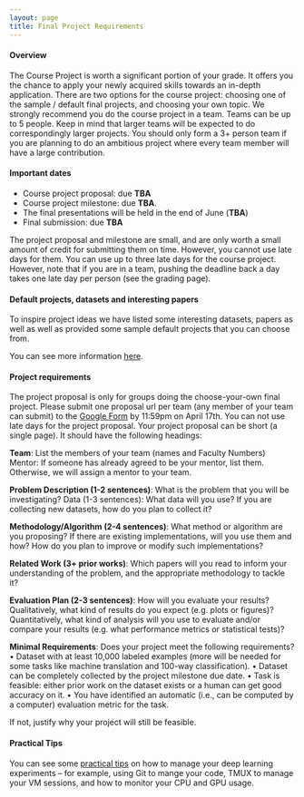 ```yaml
---
layout: page
title: Final Project Requirements
---
```


#### Overview

The Course Project is worth a significant portion of your grade. It offers
you the chance to apply your newly acquired skills towards an in-depth
application. There are two options for the course project: choosing one of the sample / default
final projects, and choosing your own topic. We strongly recommend you do
the course project in a team. Teams can be up to 5 people. Keep in mind
that larger teams will be expected to do correspondingly larger projects.
 You should only form a 3+ person team if you are planning to do an ambitious
 project where every team member will have a large contribution.


#### Important dates

- Course project proposal: due **TBA**
- Course project milestone: due **TBA**.
- The final presentations will be held in the end of June (**TBA**)
- Final submission: due **TBA**

The project proposal and milestone are small, and are only worth a small amount of credit for submitting them on time. However, you cannot use late days for them. You can use up to three late days for the course project. However, note that if you are in a team, pushing the deadline back a day takes one late day per person (see the grading page).

#### Default projects, datasets and interesting papers
To inspire project ideas we have listed some interesting datasets, papers
as well as well as provided some sample default projects that you can choose from.

You can see more information [here](../project-inspirations).

#### Project requirements

The project proposal is only for groups doing the choose-your-own final project.
Please submit one proposal url per team (any member of your team can submit) to
the [Google Form](https://goo.gl/forms/EYkMR5YaZf4vMKs12) by 11:59pm on April 17th. You can not use late days for the project proposal.
Your project proposal can be short (a single page). It should have the following headings:

**Team**: List the members of your team (names and Faculty Numbers)
Mentor: If someone has already agreed to be your mentor, list them. Otherwise, we will assign a mentor
to your team.

**Problem Description (1-2 sentences)**: What is the problem that you will be investigating?
Data (1-3 sentences): What data will you use? If you are collecting new datasets, how do you plan to
collect it?

**Methodology/Algorithm (2-4 sentences)**: What method or algorithm are you proposing? If there
are existing implementations, will you use them and how? How do you plan to improve or modify such
implementations?

**Related Work (3+ prior works)**: Which papers will you read to inform your understanding of the
problem, and the appropriate methodology to tackle it?

**Evaluation Plan (2-3 sentences)**: How will you evaluate your results? Qualitatively, what kind of results
do you expect (e.g. plots or figures)? Quantitatively, what kind of analysis will you use to evaluate and/or
compare your results (e.g. what performance metrics or statistical tests)?

**Minimal Requirements**: Does your project meet the following requirements?
• Dataset with at least 10,000 labeled examples (more will be needed for some tasks like machine translation
and 100-way classification).
• Dataset can be completely collected by the project milestone due date.
• Task is feasible: either prior work on the dataset exists or a human can get good accuracy on it.
• You have identified an automatic (i.e., can be computed by a computer) evaluation metric for the task.


If not, justify why your project will still be feasible.

#### Practical Tips
You can see some [practical tips](https://docs.google.com/document/d/1z9ST0IvxHQ3HXSAOmpcVbFU5zesMeTtAc9km6LAPJxk/edit)
on how to manage your deep learning experiments – for example, using Git to mange your code, TMUX to manage
your VM sessions, and how to monitor your CPU and GPU usage.
